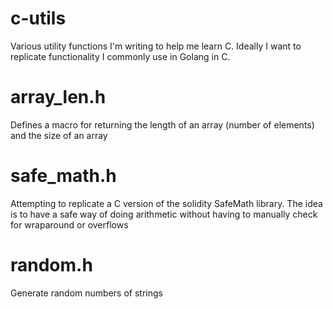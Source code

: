 # c-utils

Various utility functions I'm writing to help me learn C. Ideally I want to replicate functionality I commonly use in Golang in C.


# array_len.h

Defines a macro for returning the length of an array (number of elements) and the size of an array

# safe_math.h

Attempting to replicate a C version of the solidity SafeMath library. The idea is to have a safe way of doing arithmetic without having to manually check for wraparound or overflows

# random.h

Generate random numbers of strings
